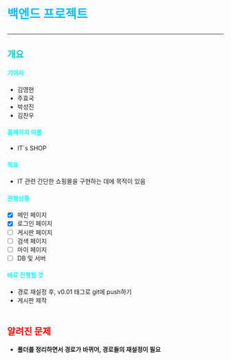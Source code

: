 # <span style="color: #00bfff;">백엔드 프로젝트</span><hr>

## <span style="color: #00ced1;">개요</span>

#### <span style="color: #00ffff;">기여자</span>

- 김영현
- 주효국
- 박성진
- 김찬우
  <br>

#### <span style="color: #00ffff;">홈페이지 이름</span>

- IT`s SHOP
  <br>

#### <span style="color: #00ffff;">목표</span>

- IT 관련 간단한 쇼핑몰을 구현하는 데에 목적이 있음
  <br>

#### <span style="color: #00ffff;">진행상황</span>

- [x] 메인 페이지
- [x] 로그인 페이지
- [ ] 게시판 페이지
- [ ] 검색 페이지
- [ ] 마이 페이지
- [ ] DB 및 서버
      <br>

#### <span style="color: #00ffff;">바로 진행할 것</span>

- 경로 재설정 후, v0.01 태그로 git에 push하기
- 게시판 제작
  <br><br>

## <span style="color: red;">알려진 문제</span>

- <b>폴더를 정리하면서 경로가 바뀌어, 경로들의 재설정이 필요</b>
